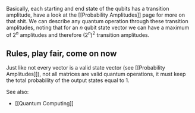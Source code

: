 Basically, each starting and end state of the qubits has a transition amplitude, have a look at the [[Probability Amplitudes]] page for more on that shit. We can describe any quantum operation through these transition amplitudes, noting that for an *n* qubit state vector we can have a maximum of $2^n$ amplitudes and therefore $(2^n)^2$ transition amplitudes.

## Rules, play fair, come on now
Just like not every vector is a valid state vector (see [[Probability Amplitudes]]), not all matrices are valid quantum operations, it must keep the total probability of the output states equal to 1.


See also:
- [[Quantum Computing]]